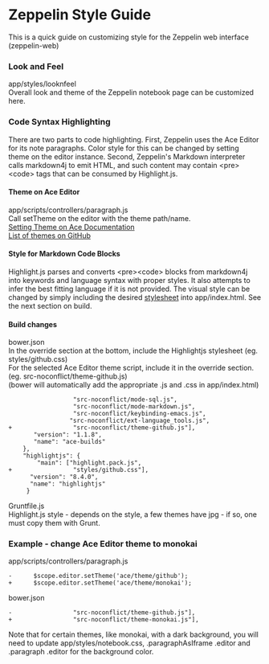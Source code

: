 # Zeppelin Style Guide

This is a quick guide on customizing style for the Zeppelin web interface (zeppelin-web)

### Look and Feel
app/styles/looknfeel  
Overall look and theme of the Zeppelin notebook page can be customized here.

### Code Syntax Highlighting
There are two parts to code highlighting. First, Zeppelin uses the Ace Editor for its note paragraphs. Color style for this can be changed by setting theme on the editor instance. Second, Zeppelin's Markdown interpreter calls markdown4j to emit HTML, and such content may contain &lt;pre&gt;&lt;code&gt; tags that can be consumed by Highlight.js.

#### Theme on Ace Editor
app/scripts/controllers/paragraph.js  
Call setTheme on the editor with the theme path/name.  
[Setting Theme on Ace Documentation](http://ace.c9.io/#nav=howto)  
[List of themes on GitHub](https://github.com/ajaxorg/ace/tree/master/lib/ace/theme)

#### Style for Markdown Code Blocks
Highlight.js parses and converts &lt;pre&gt;&lt;code&gt; blocks from markdown4j into keywords and language syntax with proper styles. It also attempts to infer the best fitting language if it is not provided. The visual style can be changed by simply including the desired [stylesheet](https://github.com/components/highlightjs/tree/master/styles) into app/index.html. See the next section on build.

#### Build changes
bower.json  
In the override section at the bottom, include the Highlightjs stylesheet (eg. styles/github.css)  
For the selected Ace Editor theme script, include it in the override section. (eg. src-noconflict/theme-github.js)  
(bower will automatically add the appropriate .js and .css in app/index.html)
```
                  "src-noconflict/mode-sql.js",
                  "src-noconflict/mode-markdown.js",
                  "src-noconflict/keybinding-emacs.js",
                 "src-noconflict/ext-language_tools.js",
+                 "src-noconflict/theme-github.js"],
       "version": "1.1.8",
       "name": "ace-builds"
    },
    "highlightjs": {
        "main": ["highlight.pack.js",
+                 "styles/github.css"],
      "version": "8.4.0",
      "name": "highlightjs"
     }
```

Gruntfile.js  
Highlight.js style - depends on the style, a few themes have jpg - if so, one must copy them with Grunt.

### Example - change Ace Editor theme to monokai

app/scripts/controllers/paragraph.js
```
-      $scope.editor.setTheme('ace/theme/github');
+      $scope.editor.setTheme('ace/theme/monokai');
```

bower.json
```
-                 "src-noconflict/theme-github.js"],
+                 "src-noconflict/theme-monokai.js"],
```

Note that for certain themes, like monokai, with a dark background, you will need to update app/styles/notebook.css, .paragraphAsIframe .editor and .paragraph .editor for the background color.  
